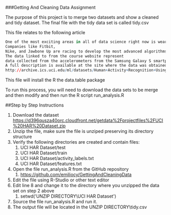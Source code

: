 ###Getting And Cleaning Data Assignment


The purpose of this project is to merge two datasets and show a cleaned and tidy dataset. The final file with the tidy
data set is called tidy.csv

This file relates to the following article
```r
One of the most exciting areas in all of data science right now is wearable computing - see for example  this article . 
Companies like Fitbit, 
Nike, and Jawbone Up are racing to develop the most advanced algorithms to attract new users. 
The data linked to from the course website represent
data collected from the accelerometers from the Samsung Galaxy S smartphone. 
A full description is available at the site where the data was obtained: 
http://archive.ics.uci.edu/ml/datasets/Human+Activity+Recognition+Using+Smartphones 
```

This file will install the R the data.table package 

To run this process, you will need to download the data sets to be merge and then modify and then run the R script run_analysis.R

##Step by Step Instructions

1. Download the dataset 
https://d396qusza40orc.cloudfront.net/getdata%2Fprojectfiles%2FUCI%20HAR%20Dataset.zip 
2. Unzip the file, make sure the file is unziped preserving its directory structure
3. Verify the following directories are created and contain files:
	1. UCI HAR Dataset/test
	2. UCI HAR Dataset/train
	3. UCI HAR Dataset/activity_labels.txt
	4. UCI HAR Dataset/features.txt
4. Open the file run_analysis.R from the GitHub repository
	1. https://github.com/emiliocy/GettingAndCleaningData	
5. Edit the file using R-Studio or other text editor
6. Edit line 8 and change it to the directory where you unzipped the data set on step 2 above
	1. setwd('UNZIP DIRECTORY\\UCI HAR Dataset')
7. Source the file run_analysis.R and run it.
8. The output file will be located in the UNZIP DIRECTORY\\tidy.csv
